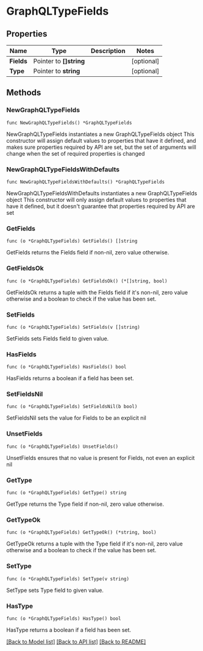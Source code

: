 # GraphQLTypeFields

## Properties

Name | Type | Description | Notes
------------ | ------------- | ------------- | -------------
**Fields** | Pointer to **[]string** |  | [optional] 
**Type** | Pointer to **string** |  | [optional] 

## Methods

### NewGraphQLTypeFields

`func NewGraphQLTypeFields() *GraphQLTypeFields`

NewGraphQLTypeFields instantiates a new GraphQLTypeFields object
This constructor will assign default values to properties that have it defined,
and makes sure properties required by API are set, but the set of arguments
will change when the set of required properties is changed

### NewGraphQLTypeFieldsWithDefaults

`func NewGraphQLTypeFieldsWithDefaults() *GraphQLTypeFields`

NewGraphQLTypeFieldsWithDefaults instantiates a new GraphQLTypeFields object
This constructor will only assign default values to properties that have it defined,
but it doesn't guarantee that properties required by API are set

### GetFields

`func (o *GraphQLTypeFields) GetFields() []string`

GetFields returns the Fields field if non-nil, zero value otherwise.

### GetFieldsOk

`func (o *GraphQLTypeFields) GetFieldsOk() (*[]string, bool)`

GetFieldsOk returns a tuple with the Fields field if it's non-nil, zero value otherwise
and a boolean to check if the value has been set.

### SetFields

`func (o *GraphQLTypeFields) SetFields(v []string)`

SetFields sets Fields field to given value.

### HasFields

`func (o *GraphQLTypeFields) HasFields() bool`

HasFields returns a boolean if a field has been set.

### SetFieldsNil

`func (o *GraphQLTypeFields) SetFieldsNil(b bool)`

 SetFieldsNil sets the value for Fields to be an explicit nil

### UnsetFields
`func (o *GraphQLTypeFields) UnsetFields()`

UnsetFields ensures that no value is present for Fields, not even an explicit nil
### GetType

`func (o *GraphQLTypeFields) GetType() string`

GetType returns the Type field if non-nil, zero value otherwise.

### GetTypeOk

`func (o *GraphQLTypeFields) GetTypeOk() (*string, bool)`

GetTypeOk returns a tuple with the Type field if it's non-nil, zero value otherwise
and a boolean to check if the value has been set.

### SetType

`func (o *GraphQLTypeFields) SetType(v string)`

SetType sets Type field to given value.

### HasType

`func (o *GraphQLTypeFields) HasType() bool`

HasType returns a boolean if a field has been set.


[[Back to Model list]](../README.md#documentation-for-models) [[Back to API list]](../README.md#documentation-for-api-endpoints) [[Back to README]](../README.md)


